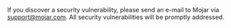 If you discover a security vulnerability, please send an e-mail to Mojar via [support@mojar.com](support@mojar.com). All security vulnerabilities will be promptly addressed.
